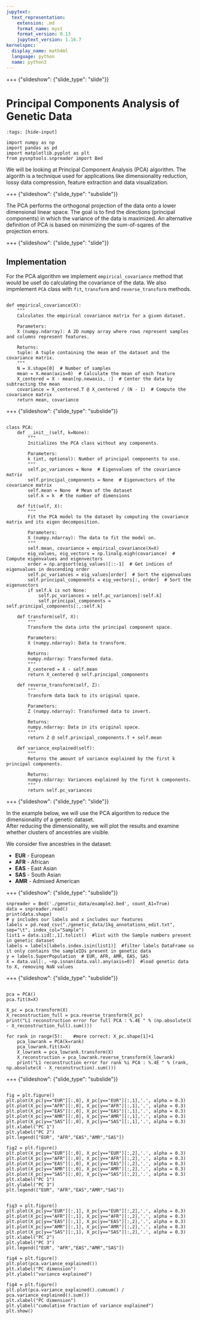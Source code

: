 ```yaml
---
jupytext:
  text_representation:
    extension: .md
    format_name: myst
    format_version: 0.13
    jupytext_version: 1.16.7
kernelspec:
  display_name: math4ml
  language: python
  name: python3
---
```

+++ {"slideshow": {"slide_type": "slide"}}

# Principal Components Analysis of Genetic Data

```{code-cell} ipython3
:tags: [hide-input]

import numpy as np
import pandas as pd
import matplotlib.pyplot as plt
from pysnptools.snpreader import Bed
```

We will be looking at Principal Component Analysis (PCA) algorithm. The algorith is a technique used for applications like dimensionality reduction, lossy data compression, feature extraction and data visualization. 

+++ {"slideshow": {"slide_type": "subslide"}}

The PCA performs the orthogonal projection of the data onto a lower dimensional linear space. The goal is to find the directions (principal components) in which the variance of the data is maximized.
An alternative definition of PCA is based on minimizing the sum-of-sqares of the projection errors.

+++ {"slideshow": {"slide_type": "slide"}}

## Implementation

For the PCA algorithm we implement `empirical_covariance` method that would be usef do calculating the covariance of the data. We also impmlement `PCA` class with `fit`, `transform` and `reverse_transform` methods.

```{code-cell} ipython3

def empirical_covariance(X):
    """
    Calculates the empirical covariance matrix for a given dataset.
    
    Parameters:
    X (numpy.ndarray): A 2D numpy array where rows represent samples and columns represent features.
    
    Returns:
    tuple: A tuple containing the mean of the dataset and the covariance matrix.
    """
    N = X.shape[0]  # Number of samples
    mean = X.mean(axis=0)  # Calculate the mean of each feature
    X_centered = X - mean[np.newaxis, :]  # Center the data by subtracting the mean
    covariance = X_centered.T @ X_centered / (N - 1)  # Compute the covariance matrix
    return mean, covariance
```


+++ {"slideshow": {"slide_type": "subslide"}}


```{code-cell} ipython3

class PCA:
    def __init__(self, k=None):
        """
        Initializes the PCA class without any components.

        Parameters:
        k (int, optional): Number of principal components to use.
        """
        self.pc_variances = None  # Eigenvalues of the covariance matrix
        self.principal_components = None  # Eigenvectors of the covariance matrix
        self.mean = None  # Mean of the dataset
        self.k = k  # the number of dimensions

    def fit(self, X):
        """
        Fit the PCA model to the dataset by computing the covariance matrix and its eigen decomposition.
        
        Parameters:
        X (numpy.ndarray): The data to fit the model on.
        """
        self.mean, covariance = empirical_covariance(X=X)
        eig_values, eig_vectors = np.linalg.eigh(covariance)  # Compute eigenvalues and eigenvectors
        order = np.argsort(eig_values)[::-1]  # Get indices of eigenvalues in descending order
        self.pc_variances = eig_values[order]  # Sort the eigenvalues
        self.principal_components = eig_vectors[:, order]  # Sort the eigenvectors
        if self.k is not None:
            self.pc_variances = self.pc_variances[:self.k]
            self.principal_components = self.principal_components[:,:self.k]

    def transform(self, X):
        """
        Transform the data into the principal component space.
        
        Parameters:
        X (numpy.ndarray): Data to transform.
        
        Returns:
        numpy.ndarray: Transformed data.
        """
        X_centered = X - self.mean
        return X_centered @ self.principal_components

    def reverse_transform(self, Z):
        """
        Transform data back to its original space.
        
        Parameters:
        Z (numpy.ndarray): Transformed data to invert.
        
        Returns:
        numpy.ndarray: Data in its original space.
        """
        return Z @ self.principal_components.T + self.mean

    def variance_explained(self):
        """
        Returns the amount of variance explained by the first k principal components.
        
        Returns:
        numpy.ndarray: Variances explained by the first k components.
        """
        return self.pc_variances
```

+++ {"slideshow": {"slide_type": "slide"}}

In the example below, we will use the PCA algorithm to reduce the dimensionality of a genetic dataset.  
After reducing the dimensionality, we will plot the results and examine whether clusters of ancestries are visible.  

We consider five ancestries in the dataset:  

- **EUR** - European  
- **AFR** - African  
- **EAS** - East Asian  
- **SAS** - South Asian  
- **AMR** - Admixed American  


+++ {"slideshow": {"slide_type": "subslide"}}


```{code-cell} ipython3
snpreader = Bed('./genetic_data/example2.bed', count_A1=True)
data = snpreader.read()
print(data.shape)
# y includes our labels and x includes our features
labels = pd.read_csv("./genetic_data/1kg_annotations_edit.txt", sep="\t", index_col="Sample")
list1 = data.iid[:,1].tolist()  #list with the Sample numbers present in genetic dataset
labels = labels[labels.index.isin(list1)]  #filter labels DataFrame so it only contains the sampleIDs present in genetic data
y = labels.SuperPopulation  # EUR, AFR, AMR, EAS, SAS
X = data.val[:, ~np.isnan(data.val).any(axis=0)]  #load genetic data to X, removing NaN values
```


+++ {"slideshow": {"slide_type": "subslide"}}


```{code-cell} ipython3

pca = PCA()
pca.fit(X=X)

X_pc = pca.transform(X)
X_reconstruction_full = pca.reverse_transform(X_pc)
print("L1 reconstruction error for full PCA : %.4E " % (np.absolute(X - X_reconstruction_full).sum()))

for rank in range(5):    #more correct: X_pc.shape[1]+1
    pca_lowrank = PCA(k=rank)
    pca_lowrank.fit(X=X)
    X_lowrank = pca_lowrank.transform(X)
    X_reconstruction = pca_lowrank.reverse_transform(X_lowrank)
    print("L1 reconstruction error for rank %i PCA : %.4E " % (rank, np.absolute(X - X_reconstruction).sum()))
```


+++ {"slideshow": {"slide_type": "subslide"}}


```{code-cell} ipython3

fig = plt.figure()
plt.plot(X_pc[y=="EUR"][:,0], X_pc[y=="EUR"][:,1],'.', alpha = 0.3)
plt.plot(X_pc[y=="AFR"][:,0], X_pc[y=="AFR"][:,1],'.', alpha = 0.3)
plt.plot(X_pc[y=="EAS"][:,0], X_pc[y=="EAS"][:,1],'.', alpha = 0.3)
plt.plot(X_pc[y=="AMR"][:,0], X_pc[y=="AMR"][:,1],'.', alpha = 0.3)
plt.plot(X_pc[y=="SAS"][:,0], X_pc[y=="SAS"][:,1],'.', alpha = 0.3)
plt.xlabel("PC 1")
plt.ylabel("PC 2")
plt.legend(["EUR", "AFR","EAS","AMR","SAS"])

fig2 = plt.figure()
plt.plot(X_pc[y=="EUR"][:,0], X_pc[y=="EUR"][:,2],'.', alpha = 0.3)
plt.plot(X_pc[y=="AFR"][:,0], X_pc[y=="AFR"][:,2],'.', alpha = 0.3)
plt.plot(X_pc[y=="EAS"][:,0], X_pc[y=="EAS"][:,2],'.', alpha = 0.3)
plt.plot(X_pc[y=="AMR"][:,0], X_pc[y=="AMR"][:,2],'.', alpha = 0.3)
plt.plot(X_pc[y=="SAS"][:,0], X_pc[y=="SAS"][:,2],'.', alpha = 0.3)
plt.xlabel("PC 1")
plt.ylabel("PC 3")
plt.legend(["EUR", "AFR","EAS","AMR","SAS"])


fig3 = plt.figure()
plt.plot(X_pc[y=="EUR"][:,1], X_pc[y=="EUR"][:,2],'.', alpha = 0.3)
plt.plot(X_pc[y=="AFR"][:,1], X_pc[y=="AFR"][:,2],'.', alpha = 0.3)
plt.plot(X_pc[y=="EAS"][:,1], X_pc[y=="EAS"][:,2],'.', alpha = 0.3)
plt.plot(X_pc[y=="AMR"][:,1], X_pc[y=="AMR"][:,2],'.', alpha = 0.3)
plt.plot(X_pc[y=="SAS"][:,1], X_pc[y=="SAS"][:,2],'.', alpha = 0.3)
plt.xlabel("PC 2")
plt.ylabel("PC 3")
plt.legend(["EUR", "AFR","EAS","AMR","SAS"])

fig4 = plt.figure()
plt.plot(pca.variance_explained())
plt.xlabel("PC dimension")
plt.ylabel("variance explained")

fig4 = plt.figure()
plt.plot(pca.variance_explained().cumsum() / pca.variance_explained().sum())
plt.xlabel("PC dimension")
plt.ylabel("cumulative fraction of variance explained")
plt.show()
```

